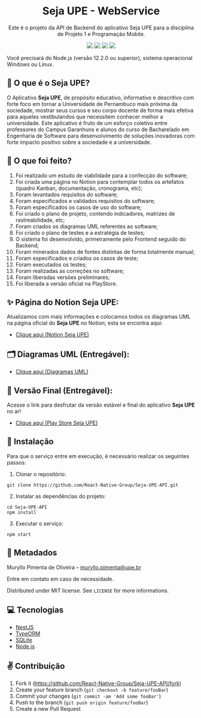 <h1 align="center">Seja UPE - WebService</h1>
<p align="center">Este é o projeto da API de Backend do aplicativo Seja UPE para a disciplina de Projeto 1 e Programação Mobile.</p>

<p align="center">
  <img src="https://badgen.net/badge/License/MIT/green"/>
  <img src="https://badgen.net/badge/Technology/NestJS/red?icon=label"/>
  <img src="https://badgen.net/badge/Database/SQLite/blue?icon=label"/>
  <img src="https://badgen.net/badge/Author/MurylloEx/yellow?icon=label"/>
</p>

Você precisará do Node.js (versão 12.2.0 ou superior), sistema operacional Windows ou Linux.

## 📖 O que é o Seja UPE?

O Aplicativo **Seja UPE**, de propósito educativo, informativo e descritivo com forte foco em tornar a Universidade de Pernambuco mais próxima da sociedade, mostrar seus cursos e seu corpo docente de forma mais efetiva para aqueles vestibulandos que necessitem conhecer melhor a universidade. Este aplicativo é fruto de um esforço coletivo entre professores do Campus Garanhuns e alunos do curso de Bacharelado em Engenharia de Software para desenvolvimento de soluções inovadoras com forte impacto positivo sobre a sociedade e a universidade.

## 📌 O que foi feito?

1) Foi realizado um estudo de viabilidade para a confecção do software;
2) Foi criada uma página no Notion para contemplar todos os artefatos (quadro Kanban, documentação, cronograma, etc);
3) Foram levantados requisitos do software;
4) Foram especificados e validados requisitos do software;
5) Foram especificados os casos de uso do software;
6) Foi criado o plano de projeto, contendo indicadores, matrizes de rastreabilidade, etc;
7) Foram criados os diagramas UML referentes ao software;
8) Foi criado o plano de testes e a estratégia de testes;
9) O sistema foi desenvolvido, primeiramente pelo Frontend seguido do Backend;
10) Foram minerados dados de fontes distintas de forma totalmente manual;
11) Foram especificados e criados os casos de teste;
12) Foram executados os testes;
13) Foram realizadas as correções no software;
14) Foram liberadas versões preliminares;
15) Foi liberada a versão oficial na PlayStore.

## ✨ Página do Notion Seja UPE:
Atualizamos com mais informações e colocamos todos os diagramas UML na página oficial do **Seja UPE** no Notion, esta se encontra aqui:
- [Clique aqui (Notion Seja UPE)](https://muryllo.notion.site/Projeto-1-Seja-UPE-3156ccc6753b4a8db6f8ef1b73a04137)

## 🗂️ Diagramas UML (Entregável):

- [Clique aqui (Diagramas UML)](https://muryllo.notion.site/Projeto-1-Seja-UPE-3156ccc6753b4a8db6f8ef1b73a04137)

## 🚀 Versão Final (Entregável):

Acesse o link para desfrutar da versão estável e final do aplicativo **Seja UPE** no ar!
- [Clique aqui (Play Store Seja UPE)](https://play.google.com/store/apps/details?id=com.sejaupe.app)

## 👷 Instalação

Para que o serviço entre em execução, é necessário realizar os seguintes passos:

1) Clonar o repositório:

```
git clone https://github.com/React-Native-Group/Seja-UPE-API.git
```

2) Instalar as dependências do projeto:

```
cd Seja-UPE-API
npm install
```

3) Executar o serviço:

```
npm start
```

## 🎉 Metadados

Muryllo Pimenta de Oliveira – muryllo.pimenta@upe.br<br>

Entre em contato em caso de necessidade.

Distributed under MIT license. See ``LICENSE`` for more informations.

## 💻 Tecnologias

- [NestJS](https://nestjs.com/)
- [TypeORM](https://typeorm.io/)
- [SQLite](https://www.sqlite.org/index.html)
- [Node.js](https://nodejs.org/en/)
## ✌ Contribuição

1. Fork it (<https://github.com/React-Native-Group/Seja-UPE-API/fork>)
2. Create your feature branch (`git checkout -b feature/fooBar`)
3. Commit your changes (`git commit -am 'Add some fooBar'`)
4. Push to the branch (`git push origin feature/fooBar`)
5. Create a new Pull Request

